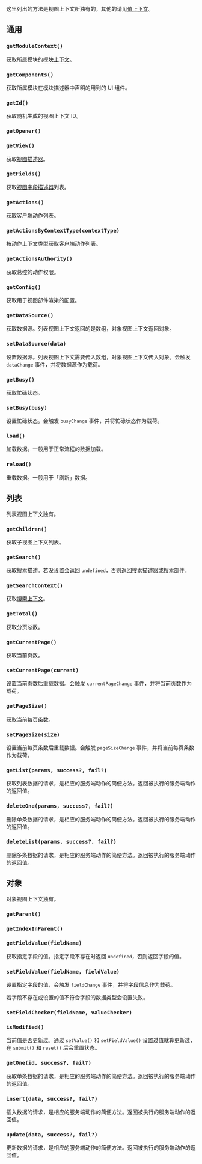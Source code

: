 这里列出的方法是视图上下文所独有的，其他的请见[值上下文](/contexts/value-context/)。

## 通用

### `getModuleContext()`

获取所属模块的[模块上下文](/contexts/module-context/)。

### `getComponents()`

获取所属模块在模块描述器中声明的用到的 UI 组件。

### `getId()`

获取随机生成的视图上下文 ID。

### `getOpener()`

### `getView()`

获取[视图描述器](/descriptors/view-descriptor/)。

### `getFields()`

获取[视图字段描述器](/descriptors/field-descriptor/)列表。

### `getActions()`

获取客户端动作列表。

### `getActionsByContextType(contextType)`

按动作上下文类型获取客户端动作列表。

### `getActionsAuthority()`

获取总控的动作权限。

### `getConfig()`

获取用于视图部件渲染的配置。

### `getDataSource()`

获取数据源。列表视图上下文返回的是数组，对象视图上下文返回对象。

### `setDataSource(data)`

设置数据源。列表视图上下文需要传入数组，对象视图上下文传入对象。会触发 `dataChange` 事件，并将数据源作为载荷。

### `getBusy()`

获取忙碌状态。

### `setBusy(busy)`

设置忙碌状态。会触发 `busyChange` 事件，并将忙碌状态作为载荷。

### `load()`

加载数据。一般用于正常流程的数据加载。

### `reload()`

重载数据。一般用于「刷新」数据。

## 列表

列表视图上下文独有。

### `getChildren()`

获取子视图上下文列表。

### `getSearch()`

获取搜索描述。若没设置会返回 `undefined`，否则返回搜索描述器或搜索部件。

### `getSearchContext()`

获取[搜索上下文](/contexts/search-context/)。

### `getTotal()`

获取分页总数。

### `getCurrentPage()`

获取当前页数。

### `setCurrentPage(current)`

设置当前页数后重载数据。会触发 `currentPageChange` 事件，并将当前页数作为载荷。

### `getPageSize()`

获取当前每页条数。

### `setPageSize(size)`

设置当前每页条数后重载数据。会触发 `pageSizeChange` 事件，并将当前每页条数作为载荷。

### `getList(params, success?, fail?)`

获取列表数据的请求，是相应的服务端动作的简便方法。返回被执行的服务端动作的返回值。

### `deleteOne(params, success?, fail?)`

删除单条数据的请求，是相应的服务端动作的简便方法。返回被执行的服务端动作的返回值。

### `deleteList(params, success?, fail?)`

删除多条数据的请求，是相应的服务端动作的简便方法。返回被执行的服务端动作的返回值。

## 对象

对象视图上下文独有。

### `getParent()`

### `getIndexInParent()`

### `getFieldValue(fieldName)`

获取指定字段的值。指定字段不存在时返回 `undefined`，否则返回字段的值。

### `setFieldValue(fieldName, fieldValue)`

设置指定字段的值，会触发 `fieldChange` 事件，并将字段信息作为载荷。

若字段不存在或设置的值不符合字段的数据类型会设置失败。

### `setFieldChecker(fieldName, valueChecker)`

### `isModified()`

当前值是否更新过。通过 `setValue()` 和 `setFieldValue()` 设置过值就算更新过，在 `submit()` 和 `reset()` 后会重置状态。

### `getOne(id, success?, fail?)`

获取单条数据的请求，是相应的服务端动作的简便方法。返回被执行的服务端动作的返回值。

### `insert(data, success?, fail?)`

插入数据的请求，是相应的服务端动作的简便方法。返回被执行的服务端动作的返回值。

### `update(data, success?, fail?)`

更新数据的请求，是相应的服务端动作的简便方法。返回被执行的服务端动作的返回值。
